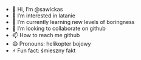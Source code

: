 - 👋 Hi, I’m @sawickas
- 👀 I’m interested in latanie
- 🌱 I’m currently learning new levels of boringness
- 💞️ I’m looking to collaborate on github
- 📫 How to reach me github
- 😄 Pronouns: helikopter bojowy
- ⚡ Fun fact: śmieszny fakt

<!---
sawickas/sawickas is a ✨ special ✨ repository because its `README.md` (this file) appears on your GitHub profile.
You can click the Preview link to take a look at your changes.
--->
